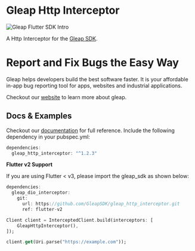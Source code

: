 # Gleap Http Interceptor

![Gleap Flutter SDK Intro](https://raw.githubusercontent.com/GleapSDK/iOS-SDK/main/imgs/gleapheader.png)

A Http Interceptor for the [Gleap SDK](https://pub.dev/packages/gleap_sdk).

# Report and Fix Bugs the Easy Way

Gleap helps developers build the best software faster. It is your affordable in-app bug reporting tool for apps, websites and industrial applications.

Checkout our [website](https://gleap.io) to learn more about gleap.

## Docs & Examples

Checkout our [documentation](https://docs.gleap.io/docs/flutter-sdk) for full reference. Include the following dependency in your pubspec.yml:

```dart
dependencies:
  gleap_http_interceptor: "^1.2.3"
```

**Flutter v2 Support**

If you are using Flutter < v3, please import the gleap_sdk as shown below:

```dart
dependencies:
  gleap_dio_interceptor:
    git:
      url: https://github.com/GleapSDK/gleap_http_interceptor.git
      ref: flutter-v2

```

```dart
Client client = InterceptedClient.build(interceptors: [
    GleapHttpInterceptor(),
]);

client.get(Uri.parse("https://example.com"));
```